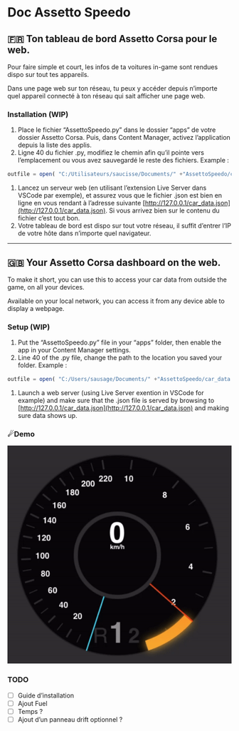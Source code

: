 # Doc Assetto Speedo

## 🇫🇷 Ton tableau de bord Assetto Corsa pour le web.

Pour faire simple et court, les infos de ta voitures in-game sont rendues dispo sur tout tes appareils. 

Dans une page web sur ton réseau, tu peux y accéder depuis n’importe quel appareil connecté à ton réseau qui sait afficher une page web. 

### Installation (WIP)

1. Place le fichier “AssettoSpeedo.py” dans le dossier “apps” de votre dossier Assetto Corsa. Puis, dans Content Manager, activez l’application depuis la liste des applis.
2. Ligne 40 du fichier .py, modifiez le chemin afin qu’il pointe vers l’emplacement ou vous avez sauvegardé le reste des fichiers. Example :

```jsx
outfile = open( "C:/Utilisateurs/saucisse/Documents/" +"AssettoSpeedo/car_data.json", "w")
```

1. Lancez un serveur web (en utilisant l’extension Live Server dans VSCode par exemple), et assurez vous que le fichier .json est bien en ligne en vous rendant à l’adresse suivante [http://127.0.0.1/car_data.json](http://127.0.0.1/car_data.json). Si vous arrivez bien sur le contenu du fichier c’est tout bon.
2. Votre tableau de bord est dispo sur tout votre réseau, il suffit d’entrer l’IP de votre hôte dans n’importe quel navigateur. 



---



## **🇬🇧 Your Assetto Corsa dashboard on the web.**

To make it short, you can use this to access your car data from outside the game, on all your devices.

Available on your local network, you can access it from any device able to display a webpage.

### Setup (WIP)

1. Put the “AssettoSpeedo.py” file in your “apps” folder, then enable the app in your Content Manager settings.
2. Line 40 of the .py file, change the path to the location you saved your folder. Example : 

```jsx
outfile = open( "C:/Users/sausage/Documents/" +"AssettoSpeedo/car_data.json", "w")
```

1. Launch a web server (using Live Server exention in VSCode for example) and make sure that the .json file is served by browsing to [http://127.0.0.1/car_data.json](http://127.0.0.1/car_data.json) and making sure data shows up.

### ☄Demo

![GIF de démo](demo.gif)

### TODO

- [ ]  Guide d’installation
- [ ]  Ajout Fuel
- [ ]  Temps ?
- [ ]  Ajout d’un panneau drift optionnel ?

